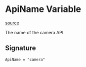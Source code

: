 # ApiName Variable

[source](https://developers.meta.com/horizon-worlds/reference/2.0.0/camera_apiname)

The name of the camera API.

## Signature

```
ApiName = "camera"
```
